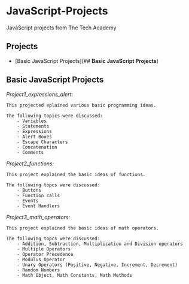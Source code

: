# JavaScript-Projects
 JavaScript projects from The Tech Academy
 ## **Projects**
 - [Basic JavaScript Projects](## **Basic JavaScript Projects**)

 ## **Basic JavaScript Projects** 

*Project1_expressions_alert:*

    This projected eplained various basic programming ideas.  

    The following topics were discussed: 
        - Variables
        - Statements
        - Expressions
        - Alert Boxes
        - Escape Characters 
        - Concatenation
        - Comments

*Project2_functions:*

    This project explained the basic ideas of functions. 

    The following topcs were discussed: 
        - Buttons
        - Function calls
        - Events
        - Event Handlers

*Project3_math_operators:*

    This project explained the basic ideas of math operators. 

    The following topcs were discussed: 
        - Addition, Subtraction, Multiplication and Division operators
        - Multiple Operators 
        - Operator Precedence
        - Modulus Operator
        - Unary Operators (Positive, Negative, Increment, Decrement)
        - Random Numbers
        - Math Object, Math Constants, Math Methods


